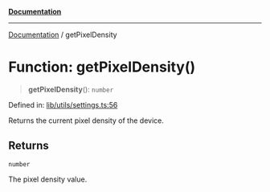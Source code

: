 [**Documentation**](../README.md)

***

[Documentation](../README.md) / getPixelDensity

# Function: getPixelDensity()

> **getPixelDensity**(): `number`

Defined in: [lib/utils/settings.ts:56](https://github.com/aldesgroup/goaldn/blob/6a7943d02984b1a6b41d76a3a483a1484b644076/lib/utils/settings.ts#L56)

Returns the current pixel density of the device.

## Returns

`number`

The pixel density value.
